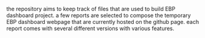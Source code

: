 the repository aims to keep track of files that are used to build EBP dashboard project. a few reports are selected to compose the temporary EBP dashboard webpage that are currently hosted on the github page. each report comes with several different versions with various features.
